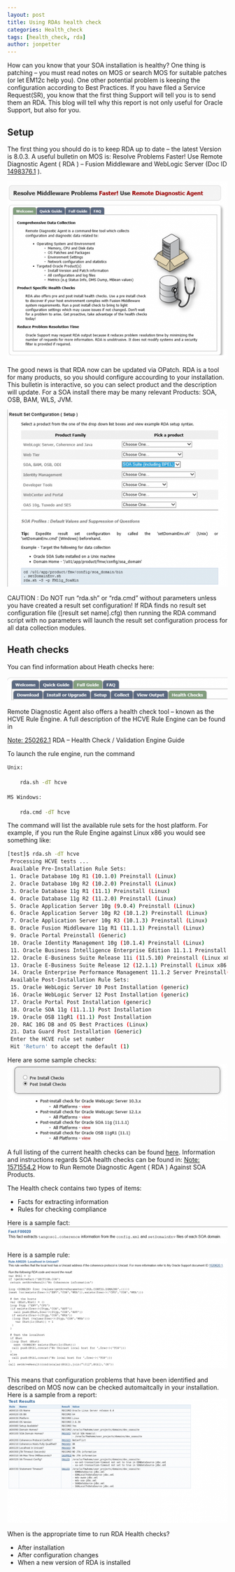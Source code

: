 ```yaml
---
layout: post
title: Using RDAs health check
categories: Health_check
tags: [health_check, rda]
author: jonpetter
---
```


How can you know that your SOA installation is healthy? One thing is patching – you must read notes on MOS or search MOS for suitable patches (or let EM12c help you). One other potential problem is keeping the configuration according to Best Practices. If you have filed a Service Request(SR), you know that the first thing Support will tell you is to send them an RDA. This blog will tell why this report is not only useful for Oracle Support, but also for you.

## Setup ##

The first thing you should do is to keep RDA up to date – the latest Version is 8.0.3. A useful bulletin on MOS is: Resolve Problems Faster! Use Remote Diagnostic Agent ( RDA ) – Fusion Middleware and WebLogic Server (Doc ID [1498376.1](https://support.oracle.com/epmos/faces/DocumentDisplay?id=1498376.1) ).

![RDA Bulletin on MOS](/images/rda_bulletin-610x489.png)

The good news is that RDA now can be updated via OPatch. RDA is a tool for many products, so you should configure accourding to your installation. This bulletin is interactive, so you can select product and the description will update. For a SOA install there may be many relevant Products: SOA, OSB, BAM, WLS, JVM.

![RDA SOA Config](/images/RDA_SOAConfig-610x489.png)

CAUTION : Do NOT run “rda.sh” or “rda.cmd” without parameters unless you have created a result set configuration! If RDA finds no result set configuration file ([result set name].cfg) then running the RDA command script with no parameters will launch the result set configuration process for all data collection modules.

## Heath checks ##

You can find information about Heath checks here:

![Health Check in Bulletin](/images/rda_bulletin_health_check-610x66.png)

Remote Diagnostic Agent also offers a health check tool – known as the HCVE Rule Engine. A full description of the HCVE Rule Engine can be found in

[Note: 250262.1](https://support.oracle.com/epmos/faces/DocumentDisplay?id=250262.1) RDA – Health Check / Validation Engine Guide

To launch the rule engine, run the command

```bash
Unix:

    rda.sh -dT hcve

MS Windows:

    rda.cmd -dT hcve
```

The command will list the available rule sets for the host platform. For example, if you run the Rule Engine against Linux x86 you would see something like:

```bash
[test]$ rda.sh -dT hcve
 Processing HCVE tests ...
 Available Pre-Installation Rule Sets:
 1. Oracle Database 10g R1 (10.1.0) Preinstall (Linux)
 2. Oracle Database 10g R2 (10.2.0) Preinstall (Linux)
 3. Oracle Database 11g R1 (11.1) Preinstall (Linux)
 4. Oracle Database 11g R2 (11.2.0) Preinstall (Linux)
 5. Oracle Application Server 10g (9.0.4) Preinstall (Linux)
 6. Oracle Application Server 10g R2 (10.1.2) Preinstall (Linux)
 7. Oracle Application Server 10g R3 (10.1.3) Preinstall (Linux)
 8. Oracle Fusion Middleware 11g R1 (11.1.1) Preinstall (Linux)
 9. Oracle Portal Preinstall (Generic)
 10. Oracle Identity Management 10g (10.1.4) Preinstall (Linux)
 11. Oracle Business Intelligence Enterprise Edition 11.1.1 Preinstall (Generic)
 12. Oracle E-Business Suite Release 11i (11.5.10) Preinstall (Linux x86 and x86_64)
 13. Oracle E-Business Suite Release 12 (12.1.1) Preinstall (Linux x86 and x86_64)
 14. Oracle Enterprise Performance Management 11.1.2 Server Preinstall(Generic)
 Available Post-Installation Rule Sets:
 15. Oracle WebLogic Server 10 Post Installation (generic)
 16. Oracle WebLogic Server 12 Post Installation (generic)
 17. Oracle Portal Post Installation (generic)
 18. Oracle SOA 11g (11.1.1) Post Installation
 19. Oracle OSB 11gR1 (11.1) Post Installation
 20. RAC 10G DB and OS Best Practices (Linux)
 21. Data Guard Post Installation (Generic)
 Enter the HCVE rule set number
 Hit 'Return' to accept the default (1)
```

Here are some sample checks:
![Sample posts checks](/images/rda_post_checks-610x213.png)


A full listing of the current health checks can be found [here](https://support.oracle.com/epmos/faces/DocumentDisplay?id=250262.1#rulesets). Information and instructions regards SOA health checks can be found in:  [Note: 1571554.2](https://support.oracle.com/epmos/faces/DocumentDisplay?id=1571554.2) How to Run Remote Diagnostic Agent ( RDA ) Against SOA Products.

The Health check contains two types of items:

* Facts for extracting information
* Rules for checking compliance

Here is a sample fact:
![RDA Fact](/images/rda_fact-610x47.png)

Here is a sample rule:
![RDA Rule](/images/rda_rule-610x304.png)

This means that configuration problems that have been identified and described on MOS now can be checked automaitcally in your installation. Here is a sample from a report:
![RDA Report](/images/rda_report-610x343.png)

When is the appropriate time to run RDA Health checks?

* After installation
* After configuration changes
* When a new version of RDA is installed
